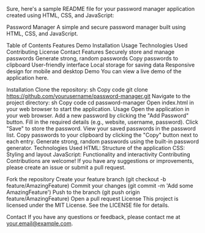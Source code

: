 
Sure, here's a sample README file for your password manager application created using HTML, CSS, and JavaScript:

Password Manager
A simple and secure password manager built using HTML, CSS, and JavaScript.

Table of Contents
Features
Demo
Installation
Usage
Technologies Used
Contributing
License
Contact
Features
Securely store and manage passwords
Generate strong, random passwords
Copy passwords to clipboard
User-friendly interface
Local storage for saving data
Responsive design for mobile and desktop
Demo
You can view a live demo of the application here.

Installation
Clone the repository:
sh
Copy code
git clone https://github.com/yourusername/password-manager.git
Navigate to the project directory:
sh
Copy code
cd password-manager
Open index.html in your web browser to start the application.
Usage
Open the application in your web browser.
Add a new password by clicking the "Add Password" button.
Fill in the required details (e.g., website, username, password).
Click "Save" to store the password.
View your saved passwords in the password list.
Copy passwords to your clipboard by clicking the "Copy" button next to each entry.
Generate strong, random passwords using the built-in password generator.
Technologies Used
HTML: Structure of the application
CSS: Styling and layout
JavaScript: Functionality and interactivity
Contributing
Contributions are welcome! If you have any suggestions or improvements, please create an issue or submit a pull request.

Fork the repository
Create your feature branch (git checkout -b feature/AmazingFeature)
Commit your changes (git commit -m 'Add some AmazingFeature')
Push to the branch (git push origin feature/AmazingFeature)
Open a pull request
License
This project is licensed under the MIT License. See the LICENSE file for details.

Contact
If you have any questions or feedback, please contact me at your.email@example.com.
